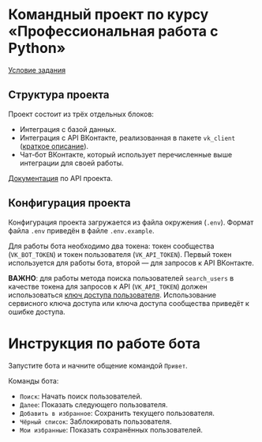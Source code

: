 # Командный проект по курсу «Профессиональная работа с Python»

[Условие задания](https://github.com/netology-code/adpy-team-diplom/blob/main/README.md)

## Структура проекта

Проект состоит из трёх отдельных блоков:

- Интеграция с базой данных.
- Интеграция с API ВКонтакте, реализованная в пакете
`vk_client` ([краткое описание](./vk_client/README.md)).
- Чат-бот ВКонтакте, который использует перечисленные выше
интеграции для своей работы.

[Документация](./docs/build/html/index.html) по API проекта.

## Конфигурация проекта

Конфигурация проекта загружается из файла окружения (`.env`).
Формат файла `.env` приведён в файле `.env.example`. 

Для работы бота необходимо два токена: токен сообщества 
(`VK_BOT_TOKEN`) и токен пользователя (`VK_API_TOKEN`). Первый
токен используется для работы бота, второй &mdash; для запросов
к API ВКонтакте.

**ВАЖНО**: для работы метода поиска пользователей `search_users` 
в качестве токена для запросов к API (`VK_API_TOKEN`) должен 
использоваться 
[ключ доступа пользователя](https://dev.vk.com/ru/api/access-token/getting-started#%D0%9A%D0%BB%D1%8E%D1%87%20%D0%B4%D0%BE%D1%81%D1%82%D1%83%D0%BF%D0%B0%20%D0%BF%D0%BE%D0%BB%D1%8C%D0%B7%D0%BE%D0%B2%D0%B0%D1%82%D0%B5%D0%BB%D1%8F).
Использование сервисного ключа доступа или ключа доступа 
сообщества приведёт к ошибке доступа.

# Инструкция по работе бота

Запустите бота и начните общение командой `Привет`.

Команды бота:
   * `Поиск`: Начать поиск пользователей.
   * `Далее`: Показать следующего пользователя.
   * `Добавить в избранное`: Сохранить текущего пользователя.
   * `Чёрный список`: Заблокировать пользователя.
   * `Мои избранные`: Показать сохранённых пользователей.